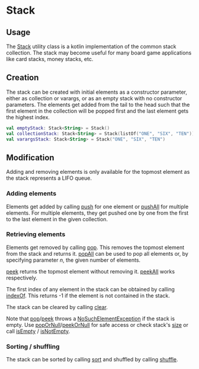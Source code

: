 [StackKDoc]: /docs/tools.aqua.bgw.util/-stack/index.html
[peekKDoc]: /docs/tools.aqua.bgw.util/-stack/peek.html
[peekOrNullKDoc]: /docs/tools.aqua.bgw.util/-stack/peek-or-null.html
[peekAllKDoc]: /docs/tools.aqua.bgw.util/-stack/peek-all.html
[pushKDoc]: /docs/tools.aqua.bgw.util/-stack/push.html
[pushAllKDoc]: /docs/tools.aqua.bgw.util/-stack/push-all.html
[popKDoc]: /docs/tools.aqua.bgw.util/-stack/pop.html
[popOrNullKDoc]: /docs/tools.aqua.bgw.util/-stack/pop-or-null.html
[popAllKDoc]: /docs/tools.aqua.bgw.util/-stack/pop-all.html
[sizeKDoc]: /docs/tools.aqua.bgw.util/-stack/index.html
[isEmptyKDoc]: /docs/tools.aqua.bgw.util/-stack/is-empty.html
[isNotEmptyKDoc]: /docs/tools.aqua.bgw.util/-stack/is-not-empty.html
[clearKDoc]: /docs/tools.aqua.bgw.util/-stack/clear.html
[sortKDoc]: /docs/tools.aqua.bgw.util/-stack/sort.html
[shuffleKDoc]: /docs/tools.aqua.bgw.util/-stack/shuffle.html
[indexOfKDoc]: /docs/tools.aqua.bgw.util/-stack/index-of.html
[NoSuchElementExceptionKDoc]: https://kotlinlang.org/api/latest/jvm/stdlib/kotlin/-no-such-element-exception/

# Stack

## Usage

The [Stack][StackKDoc] utility class is a kotlin implementation of the common stack collection.
The stack may become useful for many board game applications like card stacks, money stacks, etc.

## Creation

The stack can be created with initial elements as a constructor parameter, either as collection or varargs, or as an empty stack with no constructor parameters.
The elements get added from the tail to the head such that the first element in the collection will be popped first and the last element gets the highest index.

```kotlin
val emptyStack: Stack<String> = Stack()
val collectionStack: Stack<String> = Stack(listOf("ONE", "SIX", "TEN"))
val varargsStack: Stack<String> = Stack("ONE", "SIX", "TEN")
```

## Modification

Adding and removing elements is only available for the topmost element as the stack represents a LIFO queue.

### Adding elements

Elements get added by calling [push][pushKDoc] for one element or [pushAll][pushAllKDoc] for multiple elements.
For multiple elements, they get pushed one by one from the first to the last element in the given collection.

### Retrieving elements

Elements get removed by calling [pop][popKDoc]. This removes the topmost element from the stack and returns it.
[popAll][popAllKDoc] can be used to pop all elements or, by specifying parameter _n_, the given number of elements.

[peek][peekKDoc] returns the topmost element without removing it.
[peekAll][popAllKDoc] works respectively.

The first index of any element in the stack can be obtained by calling [indexOf][indexOfKDoc].
This returns -1 if the element is not contained in the stack.

The stack can be cleared by calling [clear][clearKDoc].

Note that [pop][popKDoc]/[peek][peekKDoc] throws a [NoSuchElementException][NoSuchElementExceptionKDoc] if the stack is empty.
Use [popOrNull][popOrNullKDoc]/[peekOrNull][peekOrNullKDoc] for safe access or check stack's [size][sizeKDoc] or call [isEmpty][isEmptyKDoc] / [isNotEmpty][isNotEmptyKDoc].

### Sorting / shuffling

The stack can be sorted by calling [sort][sortKDoc] and shuffled by calling [shuffle][shuffleKDoc].
